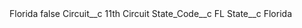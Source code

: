 <?xml version="1.0" encoding="UTF-8"?>
<CustomMetadata xmlns="http://soap.sforce.com/2006/04/metadata" xmlns:xsi="http://www.w3.org/2001/XMLSchema-instance" xmlns:xsd="http://www.w3.org/2001/XMLSchema">
    <label>Florida</label>
    <protected>false</protected>
    <values>
        <field>Circuit__c</field>
        <value xsi:type="xsd:string">11th Circuit</value>
    </values>
    <values>
        <field>State_Code__c</field>
        <value xsi:type="xsd:string">FL</value>
    </values>
    <values>
        <field>State__c</field>
        <value xsi:type="xsd:string">Florida</value>
    </values>
</CustomMetadata>
